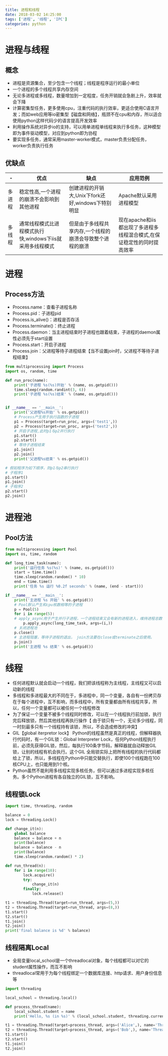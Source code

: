 ```yaml
---
title: 进程和线程
date: 2018-03-02 14:25:00
tags: ['进程', '线程', 'IPC']
categories: python
---
```

# 进程与线程
## 概念
* 进程是资源集合，至少包含一个线程；线程是程序运行的最小单位
* 一个进程的多个线程共享内存空间
* 无论多进程或多线程，数量增加到一定程度，任务开销就会急剧上升，效率就会下降
* 计算密集型任务，更多使用cpu，注重代码的执行效率，更适合使用C语言开发；而如web应用等io密集型【磁盘和网络】，瓶颈不在cpu和内存，所以适合使用python这样代码少的语言提高开发效率
* 利用操作系统对异步io的支持，可以用单进程单线程来执行多任务，这种模型即为事件驱动模型，对应到python即为协程
* 要实现多任务，通常采用master-worker模式，master负责分配任务，worker负责执行任务

## 优缺点
|   -    |                            优点                           |                            缺点                           |                                应用范例                                |
|--------|-----------------------------------------------------------|-----------------------------------------------------------|------------------------------------------------------------------------|
| 多进程 | 稳定性高,一个进程的崩溃不会影响到其他进程                 | 创建进程的开销大,Unix下fork还好,windows下特别明显         | Apache默认采用进程模型                                                 |
| 多线程 | 通常线程模式比进程模式执行快,windows下iis就采用多线程模式 | 但是由于多线程共享内存,一个线程的崩溃会导致整个进程的崩溃 | 现在apache和iis都出现了多进程多线程混合模式,在保证稳定性的同时提高效率 |

# 进程
## Process方法
* Process.name：查看子进程名称
* Process.pid：子进程pid
* Process.is_alive()：进程是否存活
* Process.terminate()：终止进程
* Process.daemon：当主进程结束时子进程也跟着结束，子进程的daemon属性必须先于start设置
* Process.start：开启子进程
* Process.join：父进程等待子进程结束【当不设置join时，父进程不等待子进程结束】

```python
from multiprocessing import Process
import os, random, time

def run_proc(name):
    print('子进程 %s(%s)开始' % (name, os.getpid()))
    time.sleep(random.randint(3, 6))
    print('子进程 %s(%s)结束' % (name, os.getpid()))


if __name__ == '__main__':
    print('父进程%s开始' % os.getpid())
    # Process产生用于执行函数的子进程
    p1 = Process(target=run_proc, args=('test1',))
    p2 = Process(target=run_proc, args=('test2',))
    # 开启子进程,此时p1与p2并行执行
    p1.start()
    p2.start()
    # 等待子进程结束
    p1.join()
    p2.join()
    print('父进程%s结束' % os.getpid())

# 假如程序为如下顺序，则p1与p2串行执行
# 子程序1
p1.start()
p1.join()  
# 子程序2
p2.start()
p2.join()
```

# 进程池
## Pool方法
```python
from multiprocessing import Pool
import os, time, random

def long_time_task(name):
    print('运行任务 %s(%s)' % (name, os.getpid()))
    start = time.time()
    time.sleep(random.random() * 10)
    end = time.time()
    print('任务 %s 运行 %0.2f seconds' % (name, (end - start)))

if __name__ == '__main__':
    print('主进程 %s 开始' % os.getpid())
    # Pool默认产生和cpu核数相等的子进程
    p = Pool(5)
    for i in range(5):
    # apply_async用于产生并行子进程，一个进程结束又会有新的进程进入，维持进程总数不变
        p.apply_async(long_time_task, args=(i,))
    # 关闭进程池
    p.close()
    # 主进程阻塞，等待子进程的退出， join方法要在close或terminate之后使用。
    p.join()
    print('主进程 %s 结束' % os.getpid())
```

# 线程
* 任何进程默认就会启动一个线程，我们把该线程称为主线程，主线程又可以启动新的线程 
* 多线程和多进程最大的不同在于，多进程中，同一个变量，各自有一份拷贝存在于每个进程中，互不影响，而多线程中，所有变量都由所有线程共享，所以，任何一个变量都可以被任何一个线程修改
* 为了保证一个变量不被多个线程同时修改，可以在一个线程执行前加锁，执行完后释放锁，然后其他线程再执行操作【 由于锁只有一个，无论多少线程，同一时刻最多只有一个线程持有该锁，所以，不会造成修改的冲突】
* GIL【global iterpretor lock】 Python的线程虽然是真正的线程，但解释器执行代码时，有一个GIL锁：Global Interpreter Lock，任何Python线程执行前，必须先获得GIL锁，然后，每执行100条字节码，解释器就自动释放GIL锁，让别的线程有机会执行。这个GIL 全局锁实际上把所有线程的执行代码都给上了锁，所以，多线程在Python中只能交替执行，即使100个线程跑在100核CPU上，也只能用到1个核。
* Python虽然不能利用多线程实现多核任务，但可以通过多进程实现多核任务。多个Python进程有各自独立的GIL锁，互不影响。

## 线程锁Lock
```python
import time, threading, random

balance = 0
lock = threading.Lock()

def change_it(n):
    global balance
    balance = balance + n
    print(balance)
    balance = balance - n
    print(balance)
    time.sleep(random.random() * 2)

def run_thread(n):
    for i in range(10):
        lock.acquire()
        try:
            change_it(n)
        finally:
            lock.release()

t1 = threading.Thread(target=run_thread, args=(5,))
t2 = threading.Thread(target=run_thread, args=(8,))
t1.start()
t2.start()
t1.join()
t2.join()
print('final balance is %d' % balance)
```
## 线程隔离Local
* 全局变量local_school是一个threadlocal对象，每个线程都可以对它的student属性操作，而互不影响
* threadlocal常用于为每个线程绑定一个数据库连接、http请求、用户身份信息等

```python
import threading

local_school = threading.local()

def process_thread(name):
    local_school.student = name
    print('Hello, %s (in %s)' % (local_school.student, threading.current_thread().name))

t1 = threading.Thread(target=process_thread, args=('Alice',), name='Thread-A')
t2 = threading.Thread(target=process_thread, args=('Bob',), name='Thread-B')
t1.start()
t2.start()
t1.join()
t2.join()
```

